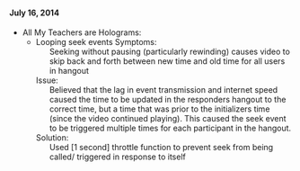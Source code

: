 #### July 16, 2014
  * All My Teachers are Holograms:
    * Looping seek events
      Symptoms:
      <ul>
       Seeking without pausing (particularly rewinding) causes video to skip back and forth between new time and old time for all users in hangout
      </ul>
      Issue:
      <ul>
        Believed that the lag in event transmission and internet speed caused the time to be updated in the responders hangout to the correct time, but a time that was prior to the initializers time (since the video continued playing).  This caused the seek event to be triggered multiple times for each participant in the hangout.
      </ul>
      Solution:
      <ul>
        Used [1 second] throttle function to prevent seek from being called/ triggered in response to itself
      </ul>